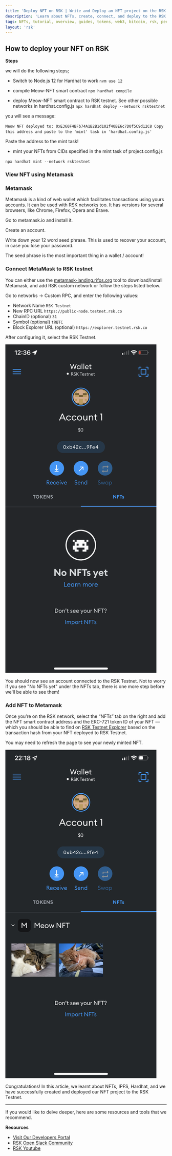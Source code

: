 ```yaml
---
title: 'Deploy NFT on RSK | Write and Deploy an NFT project on the RSK Testnet'
description: 'Learn about NFTs, create, connect, and deploy to the RSK Blockchain.'
tags: NFTs, tutorial, overview, guides, tokens, web3, bitcoin, rsk, peer-to-peer, blockchain, nft, ERC-721, smart-contract, hardhat, ethersjs, ipfs, metamask, testnet, pinata
layout: 'rsk'
---
```


## How to deploy your NFT on RSK

**Steps**
    
we will do the following steps;

* Switch to Node.js 12 for Hardhat to work
`nvm use 12`
    
* compile Meow-NFT smart contract
`npx hardhat compile`
    
* deploy Meow-NFT smart contract to RSK testnet. See other possible networks in hardhat.config.js
`npx hardhat deploy --network rsktestnet`

you will see a message:
    
`Meow NFT deployed to: 0xE360F4BFb74A1B2B1d102f40BE6c7D0f5C9d12C8
Copy this address and paste to the 'mint' task in 'hardhat.config.js' `
    
Paste the address to the mint task!

* mint your NFTs from CIDs specified in the mint task of project.config.js
    
`npx hardhat mint --network rsktestnet`
    
### View NFT using Metamask
    
### Metamask
    
Metamask is a kind of web wallet which facilitates transactions using yours accounts. It can be used with RSK networks too. It has versions for several browsers, like Chrome, Firefox, Opera and Brave.

Go to metamask.io and install it.

Create an account.

Write down your 12 word seed phrase. This is used to recover your account, in case you lose your password.

The seed phrase is the most important thing in a wallet / account!

### Connect MetaMask to RSK testnet

You can either use the [metamask-landing.rifos.org](https://metamask-landing.rifos.org/) tool to download/install Metamask, and add RSK custom network or follow the steps listed below. 

Go to networks -> Custom RPC, and enter the following values:

* Network Name
    `RSK Testnet`
* New RPC URL
    `https://public-node.testnet.rsk.co`
* ChainID (optional)
    `31`
* Symbol (optional)
    `tRBTC`
* Block Explorer URL (optional)
    `https://explorer.testnet.rsk.co`

After configuring it, select the RSK Testnet.

![MetaMask screenshot before adding NFT collection](/assets/img/guides/nft/before-importing-nfts.png)

You should now see an account connected to the RSK Testnet.
Not to worry if you see "No NFTs yet" under the NFTs tab,
there is one more step before we'll be able to see them!

### Add NFT to Metamask 
    
Once you’re on the RSK network, select the “NFTs” tab on the right and add the NFT smart contract address and the ERC-721 token ID of your NFT — which you should be able to find on [RSK Testnet Explorer](https://explorer.testnet.rsk.co/) based on the transaction hash from your NFT deployed to RSK Testnet.

You may need to refresh the page to see your newly minted NFT.

![MetaMask screenshot after adding NFT collection](/assets/img/guides/nft/after-importing-nft.png)

Congratulations! In this article, we learnt about NFTs, IPFS, Hardhat, and we have successfully created and deployed our NFT project to the RSK Testnet.

----

If you would like to delve deeper, here are some resources and tools that we recommend.

**Resources**

- [Visit Our Developers Portal](https://github.com/rsksmart/devportal) 
- [RSK Open Slack Community](https://developers.rsk.co/slack/)
- [RSK Youtube](https://www.youtube.com/channel/UCYQSvSaqX8Q-XMbQmUG0yJg)